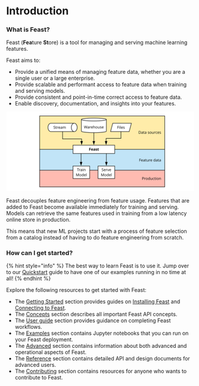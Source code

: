 # Introduction

### What is Feast?

Feast \(**Fea**ture **St**ore\) is a tool for managing and serving machine learning features.

Feast aims to:

* Provide a unified means of managing feature data, whether you are a single user or a large enterprise.
* Provide scalable and performant access to feature data when training and serving models.
* Provide consistent and point-in-time correct access to feature data.
* Enable discovery, documentation, and insights into your features.

![](.gitbook/assets/feast-docs-overview-diagram-2.svg)

Feast decouples feature engineering from feature usage. Features that are added to Feast become available immediately for training and serving. Models can retrieve the same features used in training from a low latency online store in production.

This means that new ML projects start with a process of feature selection from a catalog instead of having to do feature engineering from scratch.

### How can I get started?

{% hint style="info" %}
The best way to learn Feast is to use it. Jump over to our [Quickstart](quickstart.md) guide to have one of our examples running in no time at all!
{% endhint %}

 Explore the following resources to get started with Feast:

* The [Getting Started](getting-started/) section provides guides on [Installing Feast](getting-started/install-feast/) and [Connecting to Feast](getting-started/connect-to-feast/).
* The [Concepts](./) section describes all important Feast API concepts.
* The [User guide](user-guide/data-ingestion.md) section provides guidance on completing Feast workflows.
* The [Examples](https://github.com/feast-dev/feast/tree/master/examples) section contains Jupyter notebooks that you can run on your Feast deployment.
* The [Advanced](advanced/stores.md) section contains information about both advanced and operational aspects of Feast.
* The [Reference](reference/api/) section contains detailed API and design documents for advanced users.
* The [Contributing](contributing/contributing.md) section contains resources for anyone who wants to contribute to Feast.

